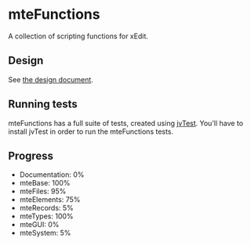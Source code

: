# mteFunctions
A collection of scripting functions for xEdit.

## Design
See [the design document](https://docs.google.com/document/d/1MwqebB5IFW4mkQIih18_94smPPIFlk2Db_0YAoNh4rk/edit#).

## Running tests
mteFunctions has a full suite of tests, created using [jvTest](https://github.com/matortheeternal/jvTest).  You'll have to install jvTest in order to run the mteFunctions tests.

## Progress

* Documentation: 0%
* mteBase: 100%
* mteFiles: 95%
* mteElements: 75%
* mteRecords: 5%
* mteTypes: 100%
* mteGUI: 0%
* mteSystem: 5%
